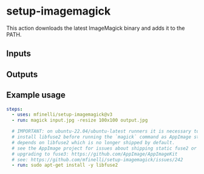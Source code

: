 # setup-imagemagick

This action downloads the latest ImageMagick binary and adds it to the PATH.

## Inputs

## Outputs

## Example usage

```yaml
steps:
  - uses: mfinelli/setup-imagemagick@v3
  - run: magick input.jpg -resize 100x100 output.jpg

  # IMPORTANT: on ubuntu-22.04/ubuntu-latest runners it is necessary to
  # install libfuse2 before running the `magick` command as AppImage still
  # depends on libfuse2 which is no longer shipped by default.
  # see the AppImage project for issues about shipping static fuse2 or
  # upgrading to fuse3: https://github.com/AppImage/AppImageKit
  # see: https://github.com/mfinelli/setup-imagemagick/issues/242
  - run: sudo apt-get install -y libfuse2
```
